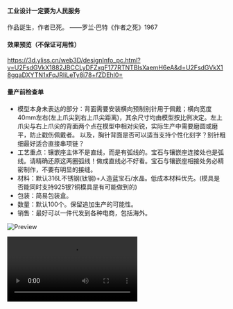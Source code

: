 #### 工业设计一定要为人民服务

作品诞生，作者已死。  ——罗兰·巴特《作者之死》1967

#### 效果预览（不保证可用性）

https://3d.yliss.cn/web3D/designInfo_pc.html?v=U2FsdGVkX1882JBCCLyDFZxgF177RTNTBlsXaemH6eA&d=U2FsdGVkX18gqaDXYTN1xFqJRliLeTy8i78+fZDEhl0=

#### 量产前检查单

- 模型本身未表达的部分：背面需要安装横向预制别针用于佩戴；横向宽度40mm左右(左上爪尖到右上爪尖距离)，其余尺寸均由模型按比例决定。左上爪尖与右上爪尖的背面两个点在模型中相对尖锐，实际生产中需要磨圆或磨平，防止戳伤佩戴者。
以及，胸针背面是否可以适当支持个性化刻字？别针粗细最好适合直接串项链？
- 工艺重点：镶嵌座主体不是直线，而是有弧线的。宝石与镶嵌座连接处也是弧线。请精确还原这两圈弧线！做成直线必不好看。宝石与镶嵌座相接处务必精密制作，不要有明显的接缝。
- 材料：默认316L不锈钢(钛钢)+人造蓝宝石/水晶。低成本材料优先。(模具是否能同时支持925银?铜模具是有可能做到的)
- 包装：简易包装盒。
- 数量：默认100个。保留追加生产的可能性。
- 销售：最好可以一件代发到各种电商，包括海外。

![Preview](camera_shots/QQ图片20230208155813.jpg)

![Preview video](camera_shots/QQ视频20230208155847.mp4)